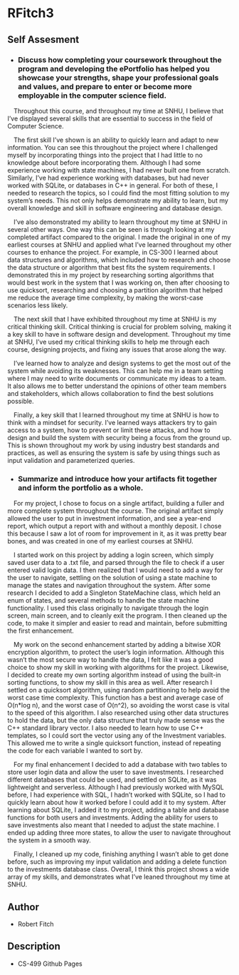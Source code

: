 # RFitch3

## Self Assesment

- ### Discuss how completing your coursework throughout the program and developing the ePortfolio has helped you showcase your strengths, shape your professional goals and values, and prepare to enter or become more employable in the computer science field.
&emsp;Throughout this course, and throughout my time at SNHU, I believe that I’ve displayed several skills that are essential to success in the field of Computer Science.

&emsp;The first skill I’ve shown is an ability to quickly learn and adapt to new information. You can see this throughout the project where I challenged myself by incorporating things into the project that I had little to no knowledge about before incorporating them. Although I had some experience working with state machines, I had never built one from scratch. Similarly, I’ve had experience working with databases, but had never worked with SQLite, or databases in C++ in general. For both of these, I needed to research the topics, so I could find the most fitting solution to my system’s needs. This not only helps demonstrate my ability to learn, but my overall knowledge and skill in software engineering and database design.

&emsp;I’ve also demonstrated my ability to learn throughout my time at SNHU in several other ways. One way this can be seen is through looking at my completed artifact compared to the original. I made the original in one of my earliest courses at SNHU and applied what I’ve learned throughout my other courses to enhance the project. For example, in CS-300 I learned about data structures and algorithms, which included how to research and choose the data structure or algorithm that best fits the system requirements. I demonstrated this in my project by researching sorting algorithms that would best work in the system that I was working on, then after choosing to use quicksort, researching and choosing a partition algorithm that helped me reduce the average time complexity, by making the worst-case scenarios less likely.

&emsp;The next skill that I have exhibited throughout my time at SNHU is my critical thinking skill. Critical thinking is crucial for problem solving, making it a key skill to have in software design and development. Throughout my time at SNHU, I’ve used my critical thinking skills to help me through each course, designing projects, and fixing any issues that arose along the way.

&emsp;I’ve learned how to analyze and design systems to get the most out of the system while avoiding its weaknesses. This can help me in a team setting where I may need to write documents or communicate my ideas to a team. It also allows me to better understand the opinions of other team members and stakeholders, which allows collaboration to find the best solutions possible.

&emsp;Finally, a key skill that I learned throughout my time at SNHU is how to think with a mindset for security. I’ve learned ways attackers try to gain access to a system, how to prevent or limit these attacks, and how to design and build the system with security being a focus from the ground up.  This is shown throughout my work by using industry best standards and practices, as well as ensuring the system is safe by using things such as input validation and parameterized queries.

- ### Summarize and introduce how your artifacts fit together and inform the portfolio as a whole.
&emsp;For my project, I chose to focus on a single artifact, building a fuller and more complete system throughout the course. The original artifact simply allowed the user to put in investment information, and see a year-end report, which output a report with and without a monthly deposit. I chose this because I saw a lot of room for improvement in it, as it was pretty bear bones, and was created in one of my earliest courses at SNHU.

&emsp;I started work on this project by adding a login screen, which simply saved user data to a .txt file, and parsed through the file to check if a user entered valid login data. I then realized that I would need to add a way for the user to navigate, settling on the solution of using a state machine to manage the states and navigation throughout the system. After some research I decided to add a Singleton StateMachine class, which held an enum of states, and several methods to handle the state machine functionality. I used this class originally to navigate through the login screen, main screen, and to cleanly exit the program. I then cleaned up the code, to make it simpler and easier to read and maintain, before submitting the first enhancement.

&emsp;My work on the second enhancement started by adding a bitwise XOR encryption algorithm, to protect the user’s login information. Although this wasn’t the most secure way to handle the data, I felt like it was a good choice to show my skill in working with algorithms for the project. Likewise, I decided to create my own sorting algorithm instead of using the built-in sorting functions, to show my skill in this area as well. After research I settled on a quicksort algorithm, using random partitioning to help avoid the worst case time complexity. This function has a best and average case of O(n*log n), and the worst case of O(n^2), so avoiding the worst case is vital to the speed of this algorithm. I also researched using other data structures to hold the data, but the only data structure that truly made sense was the C++ standard library vector. I also needed to learn how to use C++ templates, so I could sort the vector using any of the Investment variables. This allowed me to write a single quicksort function, instead of repeating the code for each variable I wanted to sort by.

&emsp;For my final enhancement I decided to add a database with two tables to store user login data and allow the user to save investments. I researched different databases that could be used, and settled on SQLite, as it was lightweight and serverless. Although I had previously worked with MySQL before, I had experience with SQL, I hadn’t worked with SQLite, so I had to quickly learn about how it worked before I could add it to my system. After learning about SQLite, I added it to my project, adding a table and database functions for both users and investments. Adding the ability for users to save investments also meant that I needed to adjust the state machine. I ended up adding three more states, to allow the user to navigate throughout the system in a smooth way.

&emsp;Finally, I cleaned up my code, finishing anything I wasn’t able to get done before, such as improving my input validation and adding a delete function to the investments database class. Overall, I think this project shows a wide array of my skills, and demonstrates what I’ve leaned throughout my time at SNHU. 


## Author
- Robert Fitch

## Description
- CS-499 Github Pages
